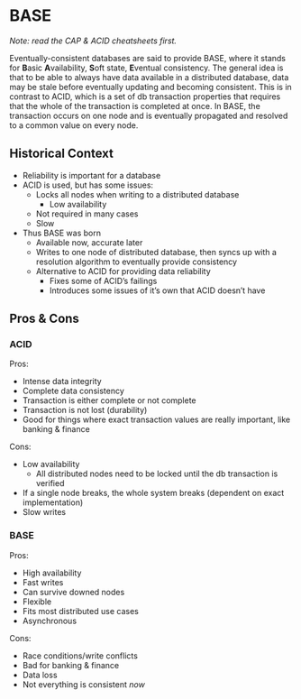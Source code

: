 # BASE #

*Note: read the CAP & ACID cheatsheets first.*

Eventually-consistent databases are said to provide BASE, where it stands for
**B**asic **A**vailability, **S**oft state, **E**ventual consistency. The
general idea is that to be able to always have data available in a distributed
database, data may be stale before eventually updating and becoming
consistent. This is in contrast to ACID, which is a set of db transaction
properties that requires that the whole of the transaction is completed at
once. In BASE, the transaction occurs on one node and is eventually propagated
and resolved to a common value on every node.

## Historical Context ##

- Reliability is important for a database
- ACID is used, but has some issues:
  - Locks all nodes when writing to a distributed database
    - Low availability
  - Not required in many cases
  - Slow
- Thus BASE was born
  - Available now, accurate later
  - Writes to one node of distributed database, then syncs up with a
    resolution algorithm to eventually provide consistency
  - Alternative to ACID for providing data reliability
    - Fixes some of ACID’s failings
    - Introduces some issues of it’s own that ACID doesn’t have

## Pros & Cons ##

### ACID ###

Pros:

- Intense data integrity
- Complete data consistency
- Transaction is either complete or not complete
- Transaction is not lost (durability)
- Good for things where exact transaction values are really important, like
  banking & finance

Cons:

- Low availability
  - All distributed nodes need to be locked until the db transaction is
    verified
- If a single node breaks, the whole system breaks (dependent on exact
  implementation)
- Slow writes

### BASE ###

Pros:

- High availability
- Fast writes
- Can survive downed nodes
- Flexible
- Fits most distributed use cases
- Asynchronous

Cons:

- Race conditions/write conflicts
- Bad for banking & finance
- Data loss
- Not everything is consistent *now*
